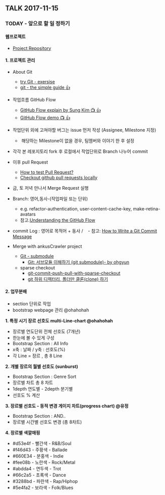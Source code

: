 
## TALK 2017-11-15

### TODAY - 앞으로 할 일 정하기
#### 웹프로젝트 
- [Project Repository](https://github.com/LearnDataVisualization/d3Contributon)

#### 1. 프로젝트 관리
- About Git
  - [try Git - exersise](https://try.github.io/levels/1/challenges/1)
  - [git - the simple guide :+1:](http://rogerdudler.github.io/git-guide/index.ko.html)
- 작업흐름 GitHub Flow
  - [GitHub Flow explain by Sung Kim :tv: :+1:](https://youtu.be/x-b_ij22vWg)
  - [GitHub Flow demo :tv: :+1:](https://youtu.be/GeFkVB8w7uM)

- 작업단위 외에 고쳐야할 버그는 issue 먼저 작성 (Assignee, Milestone 지정)
  -  해당하는 Milestone이 없을 경우, 팀멤버와 이야기 한 후 설정
- 각각 본 레포지토리 fork 후 로컬에서 작업단위로 Branch 나누어 commit
- 이후 pull Request 
  - [How to test Pull Request?](https://github.com/TeamPorcupine/ProjectPorcupine/wiki/How-to-Test-a-Pull-Request)
  - [Checkout github pull requests locally](https://gist.github.com/piscisaureus/3342247)
- 금, 토 저녁 만나서 Merge Request 실행
- Branch: 영어,동사-(작업파일 또는 단위) 
  - e.g. refactor-authentication, user-content-cache-key, make-retina-avatars
  - 참고.[Understanding the GitHub Flow](https://guides.github.com/introduction/flow/)
- commit Log : 영어로 목적어 + 동사 /  
  - 참고: [How to Write a Git Commit Message](https://item4.github.io/2016-11-01/How-to-Write-a-Git-Commit-Message/)
- Merge with ankusCrawler project
  - [Git - submodule](https://git-scm.com/book/ko/v1/Git-도구-서브모듈)
    - [Git: 서브모듈 이해하기 (git submodule)- by ohgyun](http://ohgyun.com/711)
  - sparse checkout
    - [git-commit-push-pull-with-sparse-checkout](https://stackoverflow.com/questions/35925631/git-commit-push-pull-with-sparse-checkout)
    - [git 하위 디렉터리, 폴더만 클론(clone) 하기](https://www.lesstif.com/pages/viewpage.action?pageId=20776761)

#### 2. 업무분배
- section 단위로 작업 
- bootstrap webpage 관리 @ohahohah

**1. 특정 시기 장르 선호도 multi-Line-chart @ohahohah**
- 장르별 연도단위 전체 선호도 (7개년) 
- 한눈에 볼 수 있게 구성
-  Bootstrap Section : All Info
- x축 : 날짜 / y축 : 선호도(%) 
- 각 Line = 장르 , 총 8 Line
 
**2. 개별 장르의 월별 선호도 (sunburst)**
- Bootstrap Section : Genre Sort
- 장르별 차트 총 8 차트
- 1depth 연도별 - 2depth 분기별 
- 선호도 % 계산

**3. 장르별 선호도 - 동적 변경 게이지 차트(progress chart) @유정**
- Bootstrap Section :  AND..
- 장르별 시간별 선호도 변경 (총 8차트)

**4.  장르별 색깔매핑**
   - #d53e4f - 빨간색 - R&B/Soul
   - #f46d43 - 주황색 - Ballade
   - #660E34 - 분홍색 - Indie
   - #fee08b - 노란색 - Rock/Metal
   - #abdda4 - 연두색 - Trot
   - #66c2a5 - 초록색 - Dance
   - #3288bd - 파란색 - Rap/Hiphop
   - #5e4fa2 - 보라색 - Folk/Blues
 
